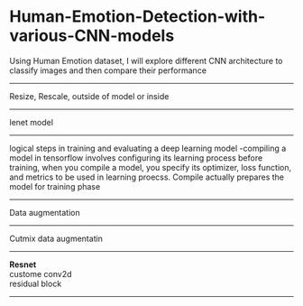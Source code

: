 # Human-Emotion-Detection-with-various-CNN-models
Using Human Emotion dataset, I will explore different CNN architecture to classify images and then compare their performance

***
Resize, Rescale, outside of model or inside
***
lenet model
***
logical steps in training and evaluating a deep learning model 
-compiling a model in tensorflow involves configuring its learning process before training, when you compile a model, you specify its optimizer, loss function, and metrics to be used in learning proecss. Compile actually prepares the model for training phase
***
Data augmentation
***
Cutmix data augmentatin 
***
<b> Resnet </b> <br>
custome conv2d <br>
residual block <br>
***
